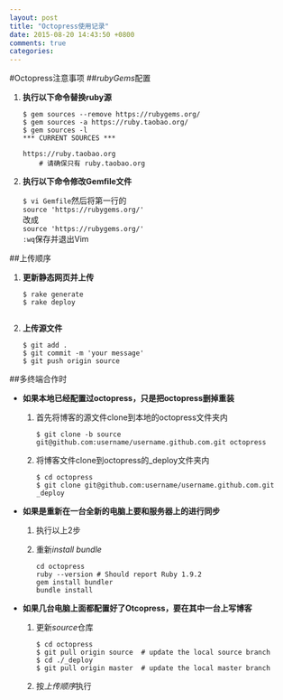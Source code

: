 ```yaml
---
layout: post
title: "Octopress使用记录"
date: 2015-08-20 14:43:50 +0800
comments: true
categories: 
---
```


#Octopress注意事项
##*rubyGems*配置
1. **执行以下命令替换ruby源**


	``` shell
	$ gem sources --remove https://rubygems.org/
	$ gem sources -a https://ruby.taobao.org/
    $ gem sources -l
    *** CURRENT SOURCES ***
    
    https://ruby.taobao.org
	    # 请确保只有 ruby.taobao.org
	```

2. **执行以下命令修改Gemfile文件** 
 
    `$ vi Gemfile`然后将第一行的  
	`source 'https://rubygems.org/'`  
	改成  
	`source 'https://rubygems.org/'`  
	`:wq`保存并退出Vim


##上传顺序
1. **更新静态网页并上传**  

	``` shell
	$ rake generate
	$ rake deploy
		
	```
2. 	**上传源文件**


	```
	$ git add .
	$ git commit -m 'your message'
	$ git push origin source
	```

##多终端合作时
+ **如果本地已经配置过octopress，只是把octopress删掉重装**
	1. 首先将博客的源文件clone到本地的octopress文件夹内
		
		``` shell
		$ git clone -b source git@github.com:username/username.github.com.git octopress
		```
	2. 将博客文件clone到octopress的_deploy文件夹内
	
		``` shell
		$ cd octopress  
		$ git clone git@github.com:username/username.github.com.git _deploy
		```		
+ **如果是重新在一台全新的电脑上要和服务器上的进行同步**  
	1. 执行以上2步
    2. 重新*install bundle*
    
    	``` shell
    	cd octopress  
		ruby --version # Should report Ruby 1.9.2  
		gem install bundler  
		bundle install
    	``` 	
+ **如果几台电脑上面都配置好了Otcopress，要在其中一台上写博客**  	
	1. 更新*source*仓库
	
		``` shell
		$ cd octopress  
		$ git pull origin source  # update the local source branch  
		$ cd ./_deploy  
		$ git pull origin master  # update the local master branch	
		```
	2. 按*上传顺序*执行
